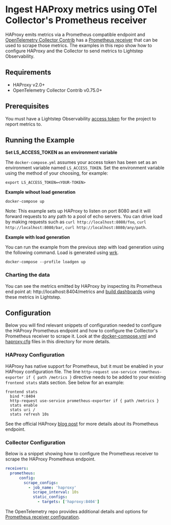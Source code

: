 # Ingest HAProxy metrics using OTel Collector's Prometheus receiver

HAProxy emits metrics via a Prometheus compatible endpoint and [OpenTelemetry Collector Contrib][otel-collector-contrib] has a [Prometheus receiver][otel-prom-receiver] that can be used to scrape those metrics. The examples in this repo show how to configure HAProxy and the Collector to send metrics to Lightstep Observability.

## Requirements

* HAProxy v2.0+
* OpenTelemetry Collector Contrib v0.75.0+

## Prerequisites

You must have a Lightstep Observability [access token][ls-docs-access-token] for the project to report metrics to.

## Running the Example

**Set LS_ACCESS_TOKEN as an environment variable**

The `docker-compose.yml` assumes your access token has been set as an environment variable named `LS_ACCESS_TOKEN`. Set the environment variable using the method of your choosing, for example:

```
export LS_ACCESS_TOKEN=<YOUR-TOKEN>
```

**Example wihout load generation**

```
docker-compose up
```

Note: This example sets up HAProxy to listen on port 8080 and it will forward requests to any path to a pool of echo servers. You can drive load by making requests such as `curl http://localhost:8080/foo`, `curl http://localhost:8080/bar`, `curl http://localhost:8080/any/path`.

**Example with load generation**

You can run the example from the previous step with load generation using the following command. Load is generated using [wrk](https://github.com/wg/wrk).

```
docker-compose --profile loadgen up
```

### Charting the data

You can see the metrics emitted by HAProxy by inspecting its Prometheus end point at: http://localhost:8404/metrics and [build dashboards][ls-docs-dashboards] using these metrics in Lightstep.

## Configuration

Below you will find relevant snippets of configuration needed to configure the HAProxy Prometheus endpoint and how to configure the Colllector's Prometheus receiver to scrape it. Look at the [docker-compose.yml](docker-compose.yml) and [haproxy.cfg](haproxy.cfg) files in this directory for more details.

### HAProxy Configuration

HAProxy has native support for Prometheus, but it must be enabled in your HAProxy configuration file. The line `http-request use-service rometheus-exporter if { path /metrics }` directive needs to be added to your existing `frontend stats` stats section. See below for an example:

~~~
frontend stats
  bind *:8404
  http-request use-service prometheus-exporter if { path /metrics }
  stats enable
  stats uri /
  stats refresh 10s
~~~

See the official HAProxy [blog post][haproxy-prom-blog] for more details about its Prometheus endpoint.

### Collector Configuration

Below is a snippet showing how to configure the Prometheus receiver to scrape the HAProxy Prometheus endpoint.

```yaml
receivers:
  prometheus:
      config:
        scrape_configs:
          - job_name: 'haproxy'
            scrape_interval: 10s
            static_configs:
              - targets: ['haproxy:8404']
```

The OpenTelemetry repo provides additional details and options for [Prometheus receiver configuration][otel-prom-receiver].

[otel-collector-contrib]: https://github.com/open-telemetry/opentelemetry-collector-contrib
[otel-prom-receiver]: https://github.com/open-telemetry/opentelemetry-collector-contrib/tree/main/receiver/prometheusreceiver
[ls-docs-access-token]: https://docs.lightstep.com/docs/create-and-manage-access-tokens
[ls-docs-dashboards]: https://docs.lightstep.com/docs/create-and-manage-dashboards
[docker-collector-contrib]: https://hub.docker.com/r/otel/opentelemetry-collector-contrib
[haproxy-prom-blog]: https://www.haproxy.com/blog/haproxy-exposes-a-prometheus-metrics-endpoint/